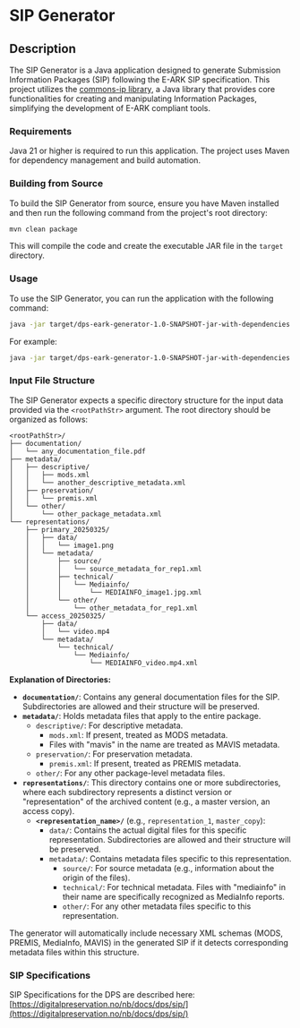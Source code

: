 # SIP Generator

## Description
The SIP Generator is a Java application designed to generate Submission Information Packages (SIP) following the E-ARK SIP specification. This project utilizes the [commons-ip library](https://github.com/keeps/commons-ip), a Java library that provides core functionalities for creating and manipulating Information Packages, simplifying the development of E-ARK compliant tools.

### Requirements
Java 21 or higher is required to run this application. The project uses Maven for dependency management and build automation.

### Building from Source
To build the SIP Generator from source, ensure you have Maven installed and then run the following command from the project's root directory:

```bash
mvn clean package
```
This will compile the code and create the executable JAR file in the `target` directory.

### Usage
To use the SIP Generator, you can run the application with the following command:

```bash
java -jar target/dps-eark-generator-1.0-SNAPSHOT-jar-with-dependencies.jar <rootPathStr> <outputFolder> <description> <summissionAgreement>
```

For example:
```bash
java -jar target/dps-eark-generator-1.0-SNAPSHOT-jar-with-dependencies.jar "/path/to/your/data" "/path/to/output/sips" "Moose at sunset, Nordland" "ABCD1234"
```

### Input File Structure

The SIP Generator expects a specific directory structure for the input data provided via the `<rootPathStr>` argument. The root directory should be organized as follows:

```
<rootPathStr>/
├── documentation/
│   └── any_documentation_file.pdf
├── metadata/
│   ├── descriptive/
│   │   ├── mods.xml
│   │   └── another_descriptive_metadata.xml
│   ├── preservation/
│   │   └── premis.xml
│   └── other/
│       └── other_package_metadata.xml
└── representations/
    ├── primary_20250325/
    │   ├── data/
    │   │   └── image1.png
    │   └── metadata/
    │       ├── source/
    │       │   └── source_metadata_for_rep1.xml
    │       ├── technical/
    │       │   └── Mediainfo/
    │       │       └── MEDIAINFO_image1.jpg.xml
    │       └── other/
    │           └── other_metadata_for_rep1.xml
    └── access_20250325/
        ├── data/
        │   └── video.mp4
        └── metadata/
            └── technical/
                └── Mediainfo/
                    └── MEDIAINFO_video.mp4.xml            
```

**Explanation of Directories:**

*   **`documentation/`**: Contains any general documentation files for the SIP. Subdirectories are allowed and their structure will be preserved.
*   **`metadata/`**: Holds metadata files that apply to the entire package.
    *   `descriptive/`: For descriptive metadata.
        *   `mods.xml`: If present, treated as MODS metadata.
        *   Files with "mavis" in the name are treated as MAVIS metadata.
    *   `preservation/`: For preservation metadata.
        *   `premis.xml`: If present, treated as PREMIS metadata.
    *   `other/`: For any other package-level metadata files.
*   **`representations/`**: This directory contains one or more subdirectories, where each subdirectory represents a distinct version or "representation" of the archived content (e.g., a master version, an access copy).
    *   **`<representation_name>/`** (e.g., `representation_1`, `master_copy`):
        *   `data/`: Contains the actual digital files for this specific representation. Subdirectories are allowed and their structure will be preserved.
        *   `metadata/`: Contains metadata files specific to this representation.
            *   `source/`: For source metadata (e.g., information about the origin of the files).
            *   `technical/`: For technical metadata. Files with "mediainfo" in their name are specifically recognized as MediaInfo reports.
            *   `other/`: For any other metadata files specific to this representation.

The generator will automatically include necessary XML schemas (MODS, PREMIS, MediaInfo, MAVIS) in the generated SIP if it detects corresponding metadata files within this structure.


### SIP Specifications ###

SIP Specifications for the DPS are described here:
[https://digitalpreservation.no/nb/docs/dps/sip/](https://digitalpreservation.no/nb/docs/dps/sip/)